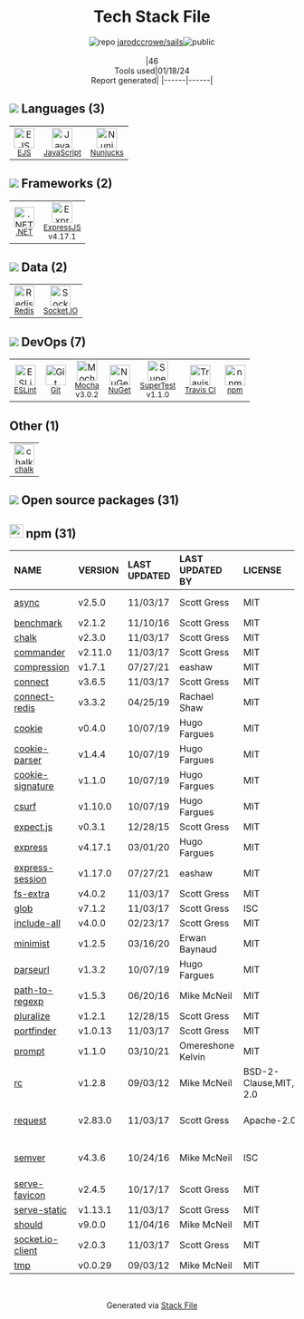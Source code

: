 <!--
&lt;--- Readme.md Snippet without images Start ---&gt;
## Tech Stack
jarodccrowe/sails is built on the following main stack:

- [Mocha](http://mochajs.org/) – Javascript Testing Framework
- [.NET](http://www.microsoft.com/net/) – Frameworks (Full Stack)
- [Redis](http://redis.io/) – In-Memory Databases
- [Socket.IO](http://socket.io/) – Realtime Backend / API
- [ExpressJS](http://expressjs.com/) – Microframeworks (Backend)
- [JavaScript](https://developer.mozilla.org/en-US/docs/Web/JavaScript) – Languages
- [Nunjucks](https://mozilla.github.io/nunjucks/) – Templating Languages & Extensions
- [EJS](https://ejs.co/) – Templating Languages & Extensions
- [ESLint](http://eslint.org/) – Code Review
- [SuperTest](https://www.npmjs.com/package/supertest) – Javascript Testing Framework
- [Travis CI](http://travis-ci.com/) – Continuous Integration

Full tech stack [here](/techstack.md)

&lt;--- Readme.md Snippet without images End ---&gt;

&lt;--- Readme.md Snippet with images Start ---&gt;
## Tech Stack
jarodccrowe/sails is built on the following main stack:

- <img width='25' height='25' src='https://img.stackshare.io/service/832/mocha.png' alt='Mocha'/> [Mocha](http://mochajs.org/) – Javascript Testing Framework
- <img width='25' height='25' src='https://img.stackshare.io/service/1014/IoPy1dce_400x400.png' alt='.NET'/> [.NET](http://www.microsoft.com/net/) – Frameworks (Full Stack)
- <img width='25' height='25' src='https://img.stackshare.io/service/1031/default_cbce472cd134adc6688572f999e9122b9657d4ba.png' alt='Redis'/> [Redis](http://redis.io/) – In-Memory Databases
- <img width='25' height='25' src='https://img.stackshare.io/service/1161/vI0ZZlhZ_400x400.png' alt='Socket.IO'/> [Socket.IO](http://socket.io/) – Realtime Backend / API
- <img width='25' height='25' src='https://img.stackshare.io/service/1163/hashtag.png' alt='ExpressJS'/> [ExpressJS](http://expressjs.com/) – Microframeworks (Backend)
- <img width='25' height='25' src='https://img.stackshare.io/service/1209/javascript.jpeg' alt='JavaScript'/> [JavaScript](https://developer.mozilla.org/en-US/docs/Web/JavaScript) – Languages
- <img width='25' height='25' src='https://img.stackshare.io/service/1637/Microsoft.VisualStudio.Services.Icons.Default' alt='Nunjucks'/> [Nunjucks](https://mozilla.github.io/nunjucks/) – Templating Languages & Extensions
- <img width='25' height='25' src='https://img.stackshare.io/no-img-open-source.png' alt='EJS'/> [EJS](https://ejs.co/) – Templating Languages & Extensions
- <img width='25' height='25' src='https://img.stackshare.io/service/3337/Q4L7Jncy.jpg' alt='ESLint'/> [ESLint](http://eslint.org/) – Code Review
- <img width='25' height='25' src='https://img.stackshare.io/no-img-open-source.png' alt='SuperTest'/> [SuperTest](https://www.npmjs.com/package/supertest) – Javascript Testing Framework
- <img width='25' height='25' src='https://img.stackshare.io/service/460/Lu6cGu0z_400x400.png' alt='Travis CI'/> [Travis CI](http://travis-ci.com/) – Continuous Integration

Full tech stack [here](/techstack.md)

&lt;--- Readme.md Snippet with images End ---&gt;
-->
<div align="center">

# Tech Stack File
![](https://img.stackshare.io/repo.svg "repo") [jarodccrowe/sails](https://github.com/jarodccrowe/sails)![](https://img.stackshare.io/public_badge.svg "public")
<br/><br/>
|46<br/>Tools used|01/18/24 <br/>Report generated|
|------|------|
</div>

## <img src='https://img.stackshare.io/languages.svg'/> Languages (3)
<table><tr>
  <td align='center'>
  <img width='36' height='36' src='https://img.stackshare.io/no-img-open-source.png' alt='EJS'>
  <br>
  <sub><a href="https://ejs.co/">EJS</a></sub>
  <br>
  <sub></sub>
</td>

<td align='center'>
  <img width='36' height='36' src='https://img.stackshare.io/service/1209/javascript.jpeg' alt='JavaScript'>
  <br>
  <sub><a href="https://developer.mozilla.org/en-US/docs/Web/JavaScript">JavaScript</a></sub>
  <br>
  <sub></sub>
</td>

<td align='center'>
  <img width='36' height='36' src='https://img.stackshare.io/service/1637/Microsoft.VisualStudio.Services.Icons.Default' alt='Nunjucks'>
  <br>
  <sub><a href="https://mozilla.github.io/nunjucks/">Nunjucks</a></sub>
  <br>
  <sub></sub>
</td>

</tr>
</table>

## <img src='https://img.stackshare.io/frameworks.svg'/> Frameworks (2)
<table><tr>
  <td align='center'>
  <img width='36' height='36' src='https://img.stackshare.io/service/1014/IoPy1dce_400x400.png' alt='.NET'>
  <br>
  <sub><a href="http://www.microsoft.com/net/">.NET</a></sub>
  <br>
  <sub></sub>
</td>

<td align='center'>
  <img width='36' height='36' src='https://img.stackshare.io/service/1163/hashtag.png' alt='ExpressJS'>
  <br>
  <sub><a href="http://expressjs.com/">ExpressJS</a></sub>
  <br>
  <sub>v4.17.1</sub>
</td>

</tr>
</table>

## <img src='https://img.stackshare.io/databases.svg'/> Data (2)
<table><tr>
  <td align='center'>
  <img width='36' height='36' src='https://img.stackshare.io/service/1031/default_cbce472cd134adc6688572f999e9122b9657d4ba.png' alt='Redis'>
  <br>
  <sub><a href="http://redis.io/">Redis</a></sub>
  <br>
  <sub></sub>
</td>

<td align='center'>
  <img width='36' height='36' src='https://img.stackshare.io/service/1161/vI0ZZlhZ_400x400.png' alt='Socket.IO'>
  <br>
  <sub><a href="http://socket.io/">Socket.IO</a></sub>
  <br>
  <sub></sub>
</td>

</tr>
</table>

## <img src='https://img.stackshare.io/devops.svg'/> DevOps (7)
<table><tr>
  <td align='center'>
  <img width='36' height='36' src='https://img.stackshare.io/service/3337/Q4L7Jncy.jpg' alt='ESLint'>
  <br>
  <sub><a href="http://eslint.org/">ESLint</a></sub>
  <br>
  <sub></sub>
</td>

<td align='center'>
  <img width='36' height='36' src='https://img.stackshare.io/service/1046/git.png' alt='Git'>
  <br>
  <sub><a href="http://git-scm.com/">Git</a></sub>
  <br>
  <sub></sub>
</td>

<td align='center'>
  <img width='36' height='36' src='https://img.stackshare.io/service/832/mocha.png' alt='Mocha'>
  <br>
  <sub><a href="http://mochajs.org/">Mocha</a></sub>
  <br>
  <sub>v3.0.2</sub>
</td>

<td align='center'>
  <img width='36' height='36' src='https://img.stackshare.io/service/2637/6I3oEOP4_400x400.jpg' alt='NuGet'>
  <br>
  <sub><a href="https://www.nuget.org/">NuGet</a></sub>
  <br>
  <sub></sub>
</td>

<td align='center'>
  <img width='36' height='36' src='https://img.stackshare.io/no-img-open-source.png' alt='SuperTest'>
  <br>
  <sub><a href="https://www.npmjs.com/package/supertest">SuperTest</a></sub>
  <br>
  <sub>v1.1.0</sub>
</td>

<td align='center'>
  <img width='36' height='36' src='https://img.stackshare.io/service/460/Lu6cGu0z_400x400.png' alt='Travis CI'>
  <br>
  <sub><a href="http://travis-ci.com/">Travis CI</a></sub>
  <br>
  <sub></sub>
</td>

<td align='center'>
  <img width='36' height='36' src='https://img.stackshare.io/service/1120/lejvzrnlpb308aftn31u.png' alt='npm'>
  <br>
  <sub><a href="https://www.npmjs.com/">npm</a></sub>
  <br>
  <sub></sub>
</td>

</tr>
</table>

## Other (1)
<table><tr>
  <td align='center'>
  <img width='36' height='36' src='https://img.stackshare.io/service/8072/13122722.png' alt='chalk'>
  <br>
  <sub><a href="https://github.com/chalk/chalk">chalk</a></sub>
  <br>
  <sub></sub>
</td>

</tr>
</table>


## <img src='https://img.stackshare.io/group.svg' /> Open source packages (31)</h2>

## <img width='24' height='24' src='https://img.stackshare.io/service/1120/lejvzrnlpb308aftn31u.png'/> npm (31)

|NAME|VERSION|LAST UPDATED|LAST UPDATED BY|LICENSE|VULNERABILITIES|
|:------|:------|:------|:------|:------|:------|
|[async](https://www.npmjs.com/async)|v2.5.0|11/03/17|Scott Gress |MIT|[CVE-2021-43138](https://github.com/advisories/GHSA-fwr7-v2mv-hh25) (High)|
|[benchmark](https://www.npmjs.com/benchmark)|v2.1.2|11/10/16|Scott Gress |MIT|N/A|
|[chalk](https://www.npmjs.com/chalk)|v2.3.0|11/03/17|Scott Gress |MIT|N/A|
|[commander](https://www.npmjs.com/commander)|v2.11.0|11/03/17|Scott Gress |MIT|N/A|
|[compression](https://www.npmjs.com/compression)|v1.7.1|07/27/21|eashaw |MIT|N/A|
|[connect](https://www.npmjs.com/connect)|v3.6.5|11/03/17|Scott Gress |MIT|N/A|
|[connect-redis](https://www.npmjs.com/connect-redis)|v3.3.2|04/25/19|Rachael Shaw |MIT|N/A|
|[cookie](https://www.npmjs.com/cookie)|v0.4.0|10/07/19|Hugo Fargues |MIT|N/A|
|[cookie-parser](https://www.npmjs.com/cookie-parser)|v1.4.4|10/07/19|Hugo Fargues |MIT|N/A|
|[cookie-signature](https://www.npmjs.com/cookie-signature)|v1.1.0|10/07/19|Hugo Fargues |MIT|N/A|
|[csurf](https://www.npmjs.com/csurf)|v1.10.0|10/07/19|Hugo Fargues |MIT|N/A|
|[expect.js](https://www.npmjs.com/expect.js)|v0.3.1|12/28/15|Scott Gress |MIT|N/A|
|[express](https://www.npmjs.com/express)|v4.17.1|03/01/20|Hugo Fargues |MIT|[CVE-2022-24999](https://github.com/advisories/GHSA-hrpp-h998-j3pp) (High)|
|[express-session](https://www.npmjs.com/express-session)|v1.17.0|07/27/21|eashaw |MIT|N/A|
|[fs-extra](https://www.npmjs.com/fs-extra)|v4.0.2|11/03/17|Scott Gress |MIT|N/A|
|[glob](https://www.npmjs.com/glob)|v7.1.2|11/03/17|Scott Gress |ISC|N/A|
|[include-all](https://www.npmjs.com/include-all)|v4.0.0|02/23/17|Scott Gress |MIT|N/A|
|[minimist](https://www.npmjs.com/minimist)|v1.2.5|03/16/20|Erwan Baynaud |MIT|[CVE-2021-44906](https://github.com/advisories/GHSA-xvch-5gv4-984h) (Critical)|
|[parseurl](https://www.npmjs.com/parseurl)|v1.3.2|10/07/19|Hugo Fargues |MIT|N/A|
|[path-to-regexp](https://www.npmjs.com/path-to-regexp)|v1.5.3|06/20/16|Mike McNeil |MIT|N/A|
|[pluralize](https://www.npmjs.com/pluralize)|v1.2.1|12/28/15|Scott Gress |MIT|N/A|
|[portfinder](https://www.npmjs.com/portfinder)|v1.0.13|11/03/17|Scott Gress |MIT|N/A|
|[prompt](https://www.npmjs.com/prompt)|v1.1.0|03/10/21|Omereshone Kelvin |MIT|N/A|
|[rc](https://www.npmjs.com/rc)|v1.2.8|09/03/12|Mike McNeil |BSD-2-Clause,MIT,Apache-2.0|N/A|
|[request](https://www.npmjs.com/request)|v2.83.0|11/03/17|Scott Gress |Apache-2.0|[CVE-2023-28155](https://github.com/advisories/GHSA-p8p7-x288-28g6) (Moderate)|
|[semver](https://www.npmjs.com/semver)|v4.3.6|10/24/16|Mike McNeil |ISC|[CVE-2022-25883](https://github.com/advisories/GHSA-c2qf-rxjj-qqgw) (Moderate)|
|[serve-favicon](https://www.npmjs.com/serve-favicon)|v2.4.5|10/17/17|Scott Gress |MIT|N/A|
|[serve-static](https://www.npmjs.com/serve-static)|v1.13.1|11/03/17|Scott Gress |MIT|N/A|
|[should](https://www.npmjs.com/should)|v9.0.0|11/04/16|Mike McNeil |MIT|N/A|
|[socket.io-client](https://www.npmjs.com/socket.io-client)|v2.0.3|11/03/17|Scott Gress |MIT|N/A|
|[tmp](https://www.npmjs.com/tmp)|v0.0.29|09/03/12|Mike McNeil |MIT|N/A|

<br/>
<div align='center'>

Generated via [Stack File](https://github.com/marketplace/stack-file)
